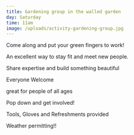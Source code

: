 ```yaml
---
title: Gardening group in the walled garden
day: Saturday
time: 11am
image: /uploads/activity-gardening-group.jpg
---
```

Come along and put your green fingers to work!

An excellent way to stay fit and meet new people.

Share expertise and build something beautiful

Everyone Welcome

great for people of all ages

Pop down and get involved!

Tools, Gloves and Refreshments provided

Weather permitting!!